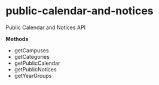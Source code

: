 # public-calendar-and-notices
Public Calendar and Notices API

**Methods**

  * getCampuses
  * getCategories
  * getPublicCalendar
  * getPublicNotices
  * getYearGroups

